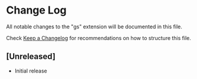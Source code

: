 # Change Log

All notable changes to the "gs" extension will be documented in this file.

Check [Keep a Changelog](http://keepachangelog.com/) for recommendations on how to structure this file.

## [Unreleased]

- Initial release